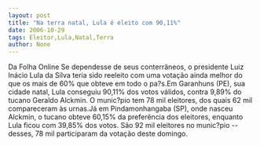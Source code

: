 ```yaml
---
layout: post
title: "Na terra natal, Lula é eleito com 90,11%"
date: 2006-10-29
tags: Eleitor,Lula,Natal,Terra
author: None
---
```

Da Folha Online
Se dependesse de seus conterrâneos, o presidente Luiz Inácio Lula da Silva teria sido reeleito com uma votação ainda melhor do que os mais de 60% que obteve em todo o pa?s.Em Garanhuns (PE), sua cidade natal, Lula conseguiu 90,11% dos votos válidos, contra 9,89% do tucano Geraldo Alckmin. O munic?pio tem 78 mil eleitores, dos quais 62 mil compareceram às urnas.Já em Pindamonhangaba (SP), onde nasceu Alckmin, o tucano obteve
 60,15% da preferência dos eleitores, enquanto Lula ficou com 39,85% dos votos. São 92 mil eleitores no munic?pio --desses, 78 mil participaram da votação deste domingo. 